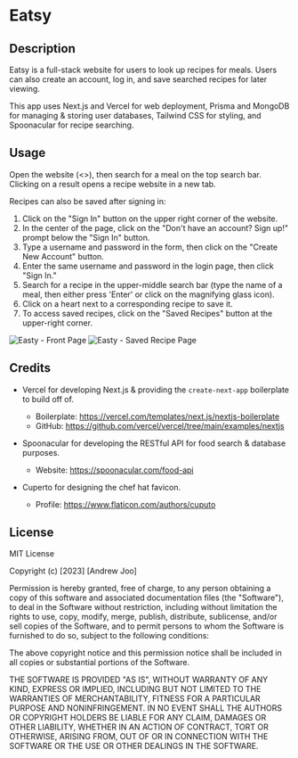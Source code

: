 # Eatsy

## Description

Eatsy is a full-stack website for users to look up recipes for meals. Users can also create an account, log in, and save searched recipes for later viewing.

This app uses Next.js and Vercel for web deployment, Prisma and MongoDB for managing & storing user databases, Tailwind CSS for styling, and Spoonacular for recipe searching.

## Usage

Open the website (<>), then search for a meal on the top search bar. Clicking on a result opens a recipe website in a new tab.

Recipes can also be saved after signing in:

1. Click on the "Sign In" button on the upper right corner of the website.
2. In the center of the page, click on the "Don't have an account? Sign up!" prompt below the "Sign In" button.
3. Type a username and password in the form, then click on the "Create New Account" button.
4. Enter the same username and password in the login page, then click "Sign In."
5. Search for a recipe in the upper-middle search bar (type the name of a meal, then either press 'Enter' or click on the magnifying glass icon).
6. Click on a heart next to a corresponding recipe to save it.
7. To access saved recipes, click on the "Saved Recipes" button at the upper-right corner.

![Easty - Front Page](public/eatsy_front_page.jpg)
![Easty - Saved Recipe Page](public/eatsy_saved_recipes.jpg)

## Credits

- Vercel for developing Next.js & providing the ``create-next-app`` boilerplate to build off of.
  - Boilerplate: <https://vercel.com/templates/next.js/nextjs-boilerplate>
  - GitHub: <https://github.com/vercel/vercel/tree/main/examples/nextjs>

- Spoonacular for developing the RESTful API for food search & database purposes.
  - Website: <https://spoonacular.com/food-api>

- Cuperto for designing the chef hat favicon.
  - Profile: <https://www.flaticon.com/authors/cuputo>

## License

MIT License

Copyright (c) [2023] [Andrew Joo]

Permission is hereby granted, free of charge, to any person obtaining a copy
of this software and associated documentation files (the "Software"), to deal
in the Software without restriction, including without limitation the rights
to use, copy, modify, merge, publish, distribute, sublicense, and/or sell
copies of the Software, and to permit persons to whom the Software is
furnished to do so, subject to the following conditions:

The above copyright notice and this permission notice shall be included in all
copies or substantial portions of the Software.

THE SOFTWARE IS PROVIDED "AS IS", WITHOUT WARRANTY OF ANY KIND, EXPRESS OR
IMPLIED, INCLUDING BUT NOT LIMITED TO THE WARRANTIES OF MERCHANTABILITY,
FITNESS FOR A PARTICULAR PURPOSE AND NONINFRINGEMENT. IN NO EVENT SHALL THE
AUTHORS OR COPYRIGHT HOLDERS BE LIABLE FOR ANY CLAIM, DAMAGES OR OTHER
LIABILITY, WHETHER IN AN ACTION OF CONTRACT, TORT OR OTHERWISE, ARISING FROM,
OUT OF OR IN CONNECTION WITH THE SOFTWARE OR THE USE OR OTHER DEALINGS IN THE
SOFTWARE.
